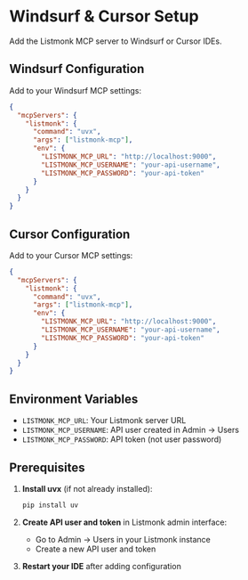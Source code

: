 # Windsurf & Cursor Setup

Add the Listmonk MCP server to Windsurf or Cursor IDEs.

## Windsurf Configuration

Add to your Windsurf MCP settings:

```json
{
  "mcpServers": {
    "listmonk": {
      "command": "uvx",
      "args": ["listmonk-mcp"],
      "env": {
        "LISTMONK_MCP_URL": "http://localhost:9000",
        "LISTMONK_MCP_USERNAME": "your-api-username",
        "LISTMONK_MCP_PASSWORD": "your-api-token"
      }
    }
  }
}
```

## Cursor Configuration

Add to your Cursor MCP settings:

```json
{
  "mcpServers": {
    "listmonk": {
      "command": "uvx",
      "args": ["listmonk-mcp"],
      "env": {
        "LISTMONK_MCP_URL": "http://localhost:9000",
        "LISTMONK_MCP_USERNAME": "your-api-username",
        "LISTMONK_MCP_PASSWORD": "your-api-token"
      }
    }
  }
}
```

## Environment Variables

- `LISTMONK_MCP_URL`: Your Listmonk server URL
- `LISTMONK_MCP_USERNAME`: API user created in Admin → Users
- `LISTMONK_MCP_PASSWORD`: API token (not user password)

## Prerequisites

1. **Install uvx** (if not already installed):
   ```bash
   pip install uv
   ```

2. **Create API user and token** in Listmonk admin interface:
   - Go to Admin → Users in your Listmonk instance
   - Create a new API user and token

3. **Restart your IDE** after adding configuration